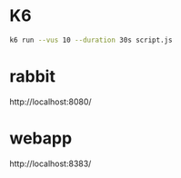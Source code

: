 # K6

```bash
k6 run --vus 10 --duration 30s script.js
```
# rabbit
http://localhost:8080/

# webapp
http://localhost:8383/